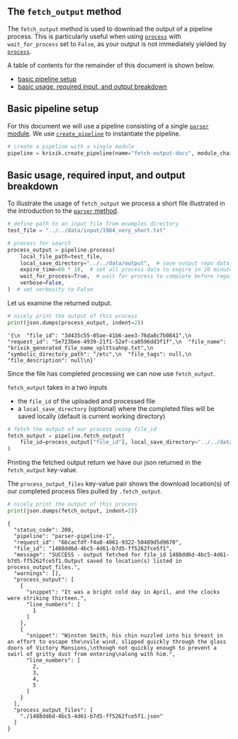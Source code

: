 ## The `fetch_output` method

The `fetch_output` method is used to download the output of a pipeline process.  This is particularly useful when using [`process`](system/process.md) with `wait_for_process` set to `False`, as your output is not immediately yielded by [`process`](system/process.md).

A table of contents for the remainder of this document is shown below.

- [basic pipeline setup](#basic-pipeline-setup)
- [basic usage, required input, and output breakdown](#basic-usage,-required-input,-and-output-breakdown)

## Basic pipeline setup

For this document we will use a pipeline consisting of a single [`parser` module](modules/parser.md).  We use [`create_pipeline`](system/create_save_load.md) to instantiate the pipeline.


```python
# create a pipeline with a single module
pipeline = krixik.create_pipeline(name="fetch-output-docs", module_chain=["parser"])
```

## Basic usage, required input, and output breakdown

To illustrate the usage of `fetch_output` we process a short file illustrated in the introduction to the [`parser` method](modules/parser.md).


```python
# define path to an input file from examples directory
test_file = "../../data/input/1984_very_short.txt"

# process for search
process_output = pipeline.process(
    local_file_path=test_file,
    local_save_directory="../../data/output",  # save output repo data output subdir
    expire_time=60 * 10,  # set all process data to expire in 10 minutes
    wait_for_process=True,  # wait for process to complete before regaining ide
    verbose=False,
)  # set verbosity to False
```

Let us examine the returned output.


```python
# nicely print the output of this process
print(json.dumps(process_output, indent=2))
```


    '{\n  "file_id": "3d435c55-05ae-41b6-aee3-76da8c7b0841",\n  "request_id": "5e723bee-4939-21f1-52ef-ca0596dd3f1f",\n  "file_name": "krixik_generated_file_name_vplttsahnp.txt",\n  "symbolic_directory_path": "/etc",\n  "file_tags": null,\n  "file_description": null\n}'


Since the file has completed processing we can now use `fetch_output`.

`fetch_output` takes in a two inputs

 - the `file_id` of the uploaded and processed file
 - a `local_save_directory` (optional) where the completed files will be saved locally (default is current working directory)


```python
# fetch the output of our process using file_id
fetch_output = pipeline.fetch_output(
    file_id=process_output["file_id"], local_save_directory="../../data/output"
)
```

Printing the fetched output return we have our json returned in the `fetch_output` key-value.  

The `process_output_files` key-value pair shows the download location(s) of our completed process files pulled by `.fetch_output`.


```python
# nicely print the output of this process
print(json.dumps(fetch_output, indent=2))
```

    {
      "status_code": 200,
      "pipeline": "parser-pipeline-1",
      "request_id": "66cacfdf-f4a8-4061-9322-50489d5d9670",
      "file_id": "1488dd6d-4bc5-4d61-b7d5-ff5262fce5f1",
      "message": "SUCCESS - output fetched for file_id 1488dd6d-4bc5-4d61-b7d5-ff5262fce5f1.Output saved to location(s) listed in process_output_files.",
      "warnings": [],
      "process_output": [
        {
          "snippet": "It was a bright cold day in April, and the clocks were striking thirteen.",
          "line_numbers": [
            1
          ]
        },
        {
          "snippet": "Winston Smith, his chin nuzzled into his breast in an effort to escape the\nvile wind, slipped quickly through the glass doors of Victory Mansions,\nthough not quickly enough to prevent a swirl of gritty dust from entering\nalong with him.",
          "line_numbers": [
            2,
            3,
            4,
            5
          ]
        }
      ],
      "process_output_files": [
        "./1488dd6d-4bc5-4d61-b7d5-ff5262fce5f1.json"
      ]
    }

